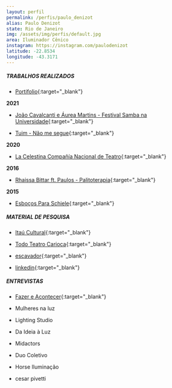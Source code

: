```yaml
---
layout: perfil
permalink: /perfis/paulo_denizot
alias: Paulo Denizot
state: Rio de Janeiro
img: /assets/img/perfis/default.jpg
area: Iluminador Cênico
instagram: https://instagram.com/paulodenizot
latitude: -22.8534
longitude: -43.3171
---
```


##### **TRABALHOS REALIZADOS**

- [Portifolio](https://www.behance.net/){:target="_blank"}

**2021**

- [João Cavalcanti e Áurea Martins - Festival Samba na Universidade](https://www.youtube.com/watch?v=iDieIXHrm0g){:target="_blank"}

- [Tuim - Não me segue](https://www.youtube.com/watch?v=4L5Zcj6RhQU){:target="_blank"}

**2020**

- [La Celestina  Compañía Nacional de Teatro](https://www.youtube.com/watch?v=S7PH3D7IOq4){:target="_blank"}

**2016**

- [Rhaissa Bittar ft. Paulos - Palitoterapia](https://www.youtube.com/watch?v=PS7ogCEFpME){:target="_blank"}

**2015**

- [Esboços Para Schiele](https://www.youtube.com/watch?v=7MgbwwGLkao){:target="_blank"}

##### **MATERIAL DE PESQUISA**

- [Itaú Cultural](https://enciclopedia.itaucultural.org.br/pessoa492758/paulo-denizot){:target="_blank"}

- [Todo Teatro Carioca](http://www.todoteatrocarioca.com.br/pessoa/13460/paulo-denizot){:target="_blank"}

- [escavador](https://www.escavador.com/sobre/302900426/paulo-henrique-ribeiro-denizot){:target="_blank"}

- [linkedin](https://br.linkedin.com/in/paulo-denizot-11763817){:target="_blank"}

##### **ENTREVISTAS**

- [Fazer e Acontecer](https://www.youtube.com/watch?v=L9CjpSIbQkU){:target="_blank"}

- Mulheres na luz

- Lighting Studio

- Da Ideia à Luz

- Midactors

- Duo Coletivo

- Horse Iluminação

- cesar pivetti